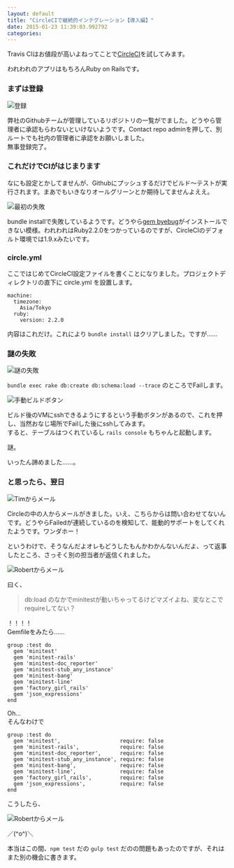 ```yaml
---
layout: default
title: "CircleCIで継続的インテグレーション【導入編】"
date: 2015-01-23 11:39:03.992792
categories: 
---
```


Travis CIはお値段が高いよねってことで[CircleCI](https://circleci.com)を試してみます。

われわれのアプリはもちろんRuby on Railsです。

### まずは登録

![登録](/assets/images/201501/hasumin_cirleci_intro_1.png)

弊社のGithubチームが管理しているリポジトリの一覧がでました。どうやら管理者に承認もらわないといけないようです。Contact repo adminを押して、別ルートでも社内の管理者に承認をお願いしました。  
無事登録完了。

### これだけでCIがはじまります

なにも設定とかしてませんが、Githubにプッシュするだけでビルド〜テストが実行されます。まあでもいきなりオールグリーンとか期待してませんよええ。

![最初の失敗](/assets/images/201501/hasumin_cirleci_intro_3.png)

bundle installで失敗しているようです。どうやら[gem byebug](https://github.com/deivid-rodriguez/byebug)がインストールできない模様。われわれはRuby2.2.0をつかっているのですが、CircleCIのデフォルト環境では1.9.xみたいです。

### circle.yml

ここではじめてCircleCI設定ファイルを書くことになりました。プロジェクトディレクトリの直下に circle.yml を設置します。

```
machine:
  timezone:
    Asia/Tokyo
  ruby:
    version: 2.2.0
```

内容はこれだけ。これにより `bundle install` はクリアしました。ですが……

### 謎の失敗

![謎の失敗](/assets/images/201501/hasumin_cirleci_intro_2.png)

`bundle exec rake db:create db:schema:load --trace` のところでFailします。  

![手動ビルドボタン](/assets/images/201501/hasumin_cirleci_intro_7.png)

ビルド後のVMにsshできるようにするという手動ボタンがあるので、これを押し、当然おなじ場所でFailした後にsshしてみます。  
すると、テーブルはつくれているし `rails console` もちゃんと起動します。

謎。

いったん諦めました……。

### と思ったら、翌日

![Timからメール](/assets/images/201501/hasumin_cirleci_intro_4.png)

Circleの中の人からメールがきました。いえ、こちらからは問い合わせてないんです。どうやらFailedが連続しているのを検知して、能動的サポートをしてくれたようです。ワンダホー！

というわけで、そうなんだよオレもどうしたもんかわかんないんだよ、って返事したところ、さっそく別の担当者が返信くれました。

![Robertからメール](/assets/images/201501/hasumin_cirleci_intro_5.png)

曰く、

> db:load のなかでminitestが動いちゃってるけどマズイよね、変なとこでrequireしてない？

！！！！  
Gemfileをみたら……

```
group :test do
  gem 'minitest'
  gem 'minitest-rails'
  gem 'minitest-doc_reporter'
  gem 'minitest-stub_any_instance'
  gem 'minitest-bang'
  gem 'minitest-line'
  gem 'factory_girl_rails'
  gem 'json_expressions'
end
```

Oh...  
そんなわけで

```
group :test do
  gem 'minitest',                   require: false
  gem 'minitest-rails',             require: false
  gem 'minitest-doc_reporter',      require: false
  gem 'minitest-stub_any_instance', require: false
  gem 'minitest-bang',              require: false
  gem 'minitest-line',              require: false
  gem 'factory_girl_rails',         require: false
  gem 'json_expressions',           require: false
end
```

こうしたら、

![Robertからメール](/assets/images/201501/hasumin_cirleci_intro_6.png)

／(^o^)＼

本当はこの間、`npm test` だの `gulp test` だのの問題もあったのですが、それはまた別の機会に書きます。
